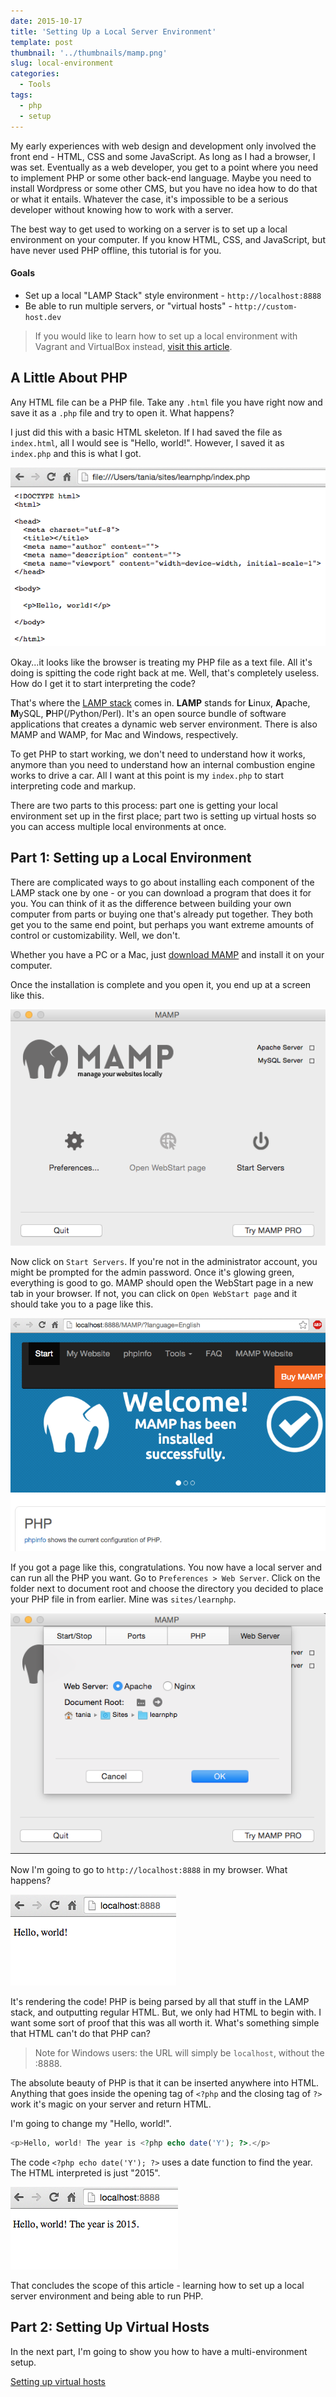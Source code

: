 ```yaml
---
date: 2015-10-17
title: 'Setting Up a Local Server Environment'
template: post
thumbnail: '../thumbnails/mamp.png'
slug: local-environment
categories:
  - Tools
tags:
  - php
  - setup
---
```


My early experiences with web design and development only involved the front end - HTML, CSS and some JavaScript. As long as I had a browser, I was set. Eventually as a web developer, you get to a point where you need to implement PHP or some other back-end language. Maybe you need to install Wordpress or some other CMS, but you have no idea how to do that or what it entails. Whatever the case, it's impossible to be a serious developer without knowing how to work with a server.

The best way to get used to working on a server is to set up a local environment on your computer. If you know HTML, CSS, and JavaScript, but have never used PHP offline, this tutorial is for you.

#### Goals

- Set up a local "LAMP Stack" style environment - `http://localhost:8888`
- Be able to run multiple servers, or "virtual hosts" - `http://custom-host.dev`

> If you would like to learn how to set up a local environment with Vagrant and VirtualBox instead, [visit this article](/what-are-vagrant-and-virtualbox-and-how-do-i-use-them/).

## A Little About PHP

Any HTML file can be a PHP file. Take any `.html` file you have right now and save it as a `.php` file and try to open it. What happens?

I just did this with a basic HTML skeleton. If I had saved the file as `index.html`, all I would see is "Hello, world!". However, I saved it as `index.php` and this is what I got.

![](../images/Screen-Shot-2015-10-16-at-9.27.59-PM.png)

Okay...it looks like the browser is treating my PHP file as a text file. All it's doing is spitting the code right back at me. Well, that's completely useless. How do I get it to start interpreting the code?

That's where the [LAMP stack](<https://en.wikipedia.org/wiki/LAMP_(software_bundle)>) comes in. **LAMP** stands for **L**inux, **A**pache, **M**ySQL, **P**HP(/Python/Perl). It's an open source bundle of software applications that creates a dynamic web server environment. There is also MAMP and WAMP, for Mac and Windows, respectively.

To get PHP to start working, we don't need to understand how it works, anymore than you need to understand how an internal combustion engine works to drive a car. All I want at this point is my `index.php` to start interpreting code and markup.

There are two parts to this process: part one is getting your local environment set up in the first place; part two is setting up virtual hosts so you can access multiple local environments at once.

## Part 1: Setting up a Local Environment

There are complicated ways to go about installing each component of the LAMP stack one by one - or you can download a program that does it for you. You can think of it as the difference between building your own computer from parts or buying one that's already put together. They both get you to the same end point, but perhaps you want extreme amounts of control or customizability. Well, we don't.

Whether you have a PC or a Mac, just [download MAMP](https://www.mamp.info/en/downloads/) and install it on your computer.

Once the installation is complete and you open it, you end up at a screen like this.

![](../images/Screen-Shot-2015-10-16-at-9.43.43-PM.png)

Now click on `Start Servers`. If you're not in the administrator account, you might be prompted for the admin password. Once it's glowing green, everything is good to go. MAMP should open the WebStart page in a new tab in your browser. If not, you can click on `Open WebStart page` and it should take you to a page like this.

![](../images/Screen-Shot-2015-10-16-at-9.52.42-PM.png)

If you got a page like this, congratulations. You now have a local server and can run all the PHP you want. Go to `Preferences > Web Server`. Click on the folder next to document root and choose the directory you decided to place your PHP file in from earlier. Mine was `sites/learnphp`.

![](../images/Screen-Shot-2015-10-16-at-9.49.42-PM.png)

Now I'm going to go to `http://localhost:8888` in my browser. What happens?

![](../images/Screen-Shot-2015-10-16-at-9.58.15-PM.png)

It's rendering the code! PHP is being parsed by all that stuff in the LAMP stack, and outputting regular HTML. But, we only had HTML to begin with. I want some sort of proof that this was all worth it. What's something simple that HTML can't do that PHP can?

> Note for Windows users: the URL will simply be `localhost`, without the :8888.

The absolute beauty of PHP is that it can be inserted anywhere into HTML. Anything that goes inside the opening tag of `<?php` and the closing tag of `?>` work it's magic on your server and return HTML.

I'm going to change my "Hello, world!".

```php
<p>Hello, world! The year is <?php echo date('Y'); ?>.</p>

```

The code `<?php echo date('Y'); ?>` uses a date function to find the year. The HTML interpreted is just "2015".

![](../images/Screen-Shot-2015-10-16-at-10.07.06-PM.png)

That concludes the scope of this article - learning how to set up a local server environment and being able to run PHP.

## Part 2: Setting Up Virtual Hosts

In the next part, I'm going to show you how to have a multi-environment setup.

[Setting up virtual hosts](http://www.taniarascia.com/setting-up-virtual-hosts)
